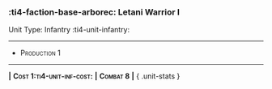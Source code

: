 ### :ti4-faction-base-arborec: **Letani Warrior I**

Unit Type: Infantry :ti4-unit-infantry:

---

* <span style="font-variant:small-caps;">Production 1</span> 

---

__|__ <span style="font-variant:small-caps;white-space: nowrap;">**Cost 1:ti4-unit-inf-cost:**</span> __|__ <span style="font-variant:small-caps;white-space: nowrap;">**Combat 8**</span> __|__
{ .unit-stats }
